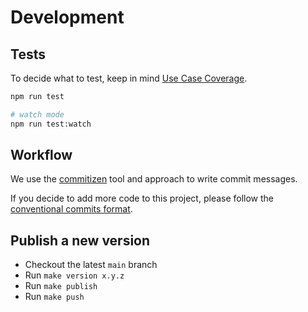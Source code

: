 # Development

## Tests

To decide what to test, keep in mind
[Use Case Coverage](https://kentcdodds.com/blog/how-to-know-what-to-test).

```bash
npm run test

# watch mode
npm run test:watch
```

## Workflow

We use the [commitizen](https://github.com/commitizen/cz-cli) tool and approach to
write commit messages.

If you decide to add more code to this project, please follow the
[conventional commits format](https://www.conventionalcommits.org/en/v1.0.0-beta.3/).

## Publish a new version

- Checkout the latest `main` branch
- Run `make version x.y.z`
- Run `make publish`
- Run `make push`
